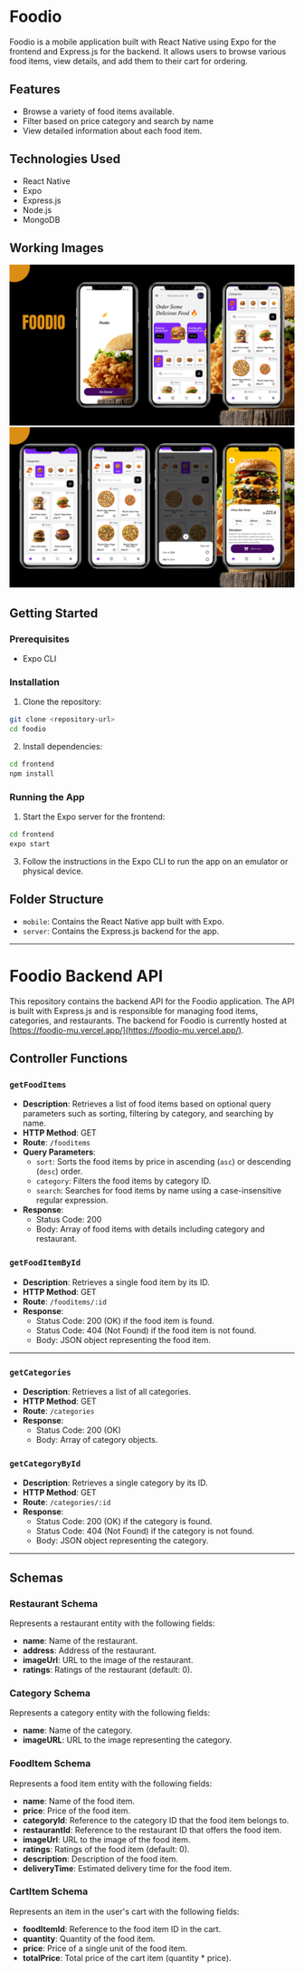 # Foodio

Foodio is a mobile application built with React Native using Expo for the frontend and Express.js for the backend. It allows users to browse various food items, view details, and add them to their cart for ordering.

## Features

- Browse a variety of food items available.
- Filter based on price category and search by name
- View detailed information about each food item.


## Technologies Used

- React Native
- Expo
- Express.js
- Node.js
- MongoDB 

## Working Images

![Home Screen](./assets/Workingimages/1.png)
![Food Details](./assets/Workingimages/2.png)


## Getting Started

### Prerequisites

- Expo CLI

### Installation

1. Clone the repository:

```bash
git clone <repository-url>
cd foodio
```

2. Install dependencies:

```bash
cd frontend
npm install
```


### Running the App



1. Start the Expo server for the frontend:

```bash
cd frontend
expo start
```

3. Follow the instructions in the Expo CLI to run the app on an emulator or physical device.

## Folder Structure

- `mobile`: Contains the React Native app built with Expo.
- `server`: Contains the Express.js backend for the app.

---

# Foodio Backend API

This repository contains the backend API for the Foodio application. The API is built with Express.js and is responsible for managing food items, categories, and restaurants.
The backend for Foodio is currently hosted at [https://foodio-mu.vercel.app/](https://foodio-mu.vercel.app/).

## Controller Functions

### `getFoodItems`

- **Description**: Retrieves a list of food items based on optional query parameters such as sorting, filtering by category, and searching by name.
- **HTTP Method**: GET
- **Route**: `/fooditems`
- **Query Parameters**:
  - `sort`: Sorts the food items by price in ascending (`asc`) or descending (`desc`) order.
  - `category`: Filters the food items by category ID.
  - `search`: Searches for food items by name using a case-insensitive regular expression.
- **Response**:
  - Status Code: 200
  - Body: Array of food items with details including category and restaurant.


### `getFoodItemById`

- **Description**: Retrieves a single food item by its ID.
- **HTTP Method**: GET
- **Route**: `/fooditems/:id`
- **Response**:
  - Status Code: 200 (OK) if the food item is found.
  - Status Code: 404 (Not Found) if the food item is not found.
  - Body: JSON object representing the food item.

---

### `getCategories`

- **Description**: Retrieves a list of all categories.
- **HTTP Method**: GET
- **Route**: `/categories`
- **Response**:
  - Status Code: 200 (OK)
  - Body: Array of category objects.

### `getCategoryById`

- **Description**: Retrieves a single category by its ID.
- **HTTP Method**: GET
- **Route**: `/categories/:id`
- **Response**:
  - Status Code: 200 (OK) if the category is found.
  - Status Code: 404 (Not Found) if the category is not found.
  - Body: JSON object representing the category.
---
## Schemas

### Restaurant Schema

Represents a restaurant entity with the following fields:

- **name**: Name of the restaurant.
- **address**: Address of the restaurant.
- **imageUrl**: URL to the image of the restaurant.
- **ratings**: Ratings of the restaurant (default: 0).

### Category Schema

Represents a category entity with the following fields:

- **name**: Name of the category.
- **imageURL**: URL to the image representing the category.

### FoodItem Schema

Represents a food item entity with the following fields:

- **name**: Name of the food item.
- **price**: Price of the food item.
- **categoryId**: Reference to the category ID that the food item belongs to.
- **restaurantId**: Reference to the restaurant ID that offers the food item.
- **imageUrl**: URL to the image of the food item.
- **ratings**: Ratings of the food item (default: 0).
- **description**: Description of the food item.
- **deliveryTime**: Estimated delivery time for the food item.

### CartItem Schema

Represents an item in the user's cart with the following fields:

- **foodItemId**: Reference to the food item ID in the cart.
- **quantity**: Quantity of the food item.
- **price**: Price of a single unit of the food item.
- **totalPrice**: Total price of the cart item (quantity * price).

